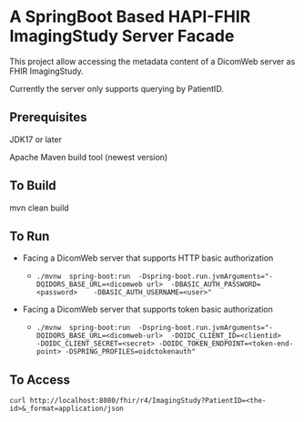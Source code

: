# A SpringBoot Based HAPI-FHIR ImagingStudy Server Facade
 
 This project allow accessing the metadata content of a DicomWeb server as FHIR ImagingStudy.
 
 Currently the server only supports querying by PatientID. 
 
## Prerequisites
 JDK17 or later
 
 Apache Maven build tool (newest version)
  
## To Build
 mvn clean build
 
## To Run
 - Facing a DicomWeb server that supports HTTP basic authorization
    -  `./mvnw  spring-boot:run  -Dspring-boot.run.jvmArguments="-DQIDORS_BASE_URL=<dicomweb url>  -DBASIC_AUTH_PASSWORD=<password>    -DBASIC_AUTH_USERNAME=<user>"`
    
    
  - Facing a DicomWeb server that supports token basic authorization
    -  `./mvnw  spring-boot:run  -Dspring-boot.run.jvmArguments="-DQIDORS_BASE_URL=<dicomweb-url>  -DOIDC_CLIENT_ID=<clientid>   -DOIDC_CLIENT_SECRET=<secret> -DOIDC_TOKEN_ENDPOINT=<token-end-point> -DSPRING_PROFILES=oidctokenauth"`  
 

## To Access
`curl http://localhost:8080/fhir/r4/ImagingStudy?PatientID=<the-id>&_format=application/json`   